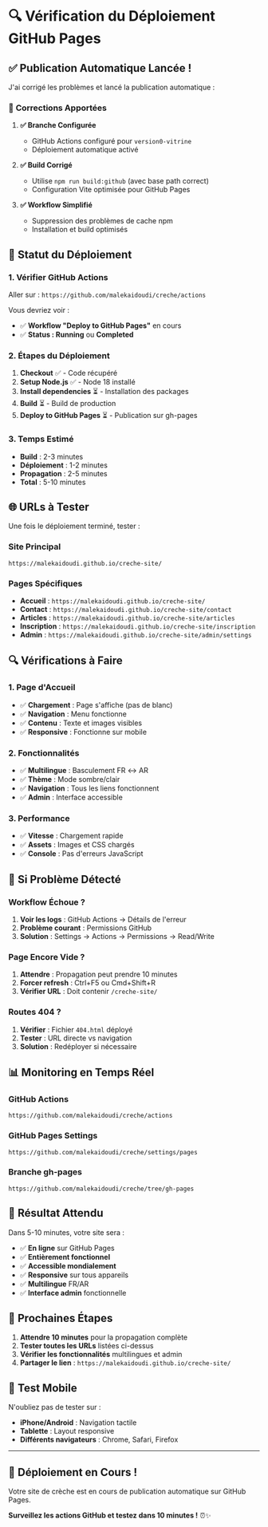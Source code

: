 # 🔍 Vérification du Déploiement GitHub Pages

## ✅ **Publication Automatique Lancée !**

J'ai corrigé les problèmes et lancé la publication automatique :

### 🔧 **Corrections Apportées**

1. **✅ Branche Configurée**
   - GitHub Actions configuré pour `version0-vitrine`
   - Déploiement automatique activé

2. **✅ Build Corrigé**
   - Utilise `npm run build:github` (avec base path correct)
   - Configuration Vite optimisée pour GitHub Pages

3. **✅ Workflow Simplifié**
   - Suppression des problèmes de cache npm
   - Installation et build optimisés

## 🚀 **Statut du Déploiement**

### **1. Vérifier GitHub Actions**
Aller sur : `https://github.com/malekaidoudi/creche/actions`

Vous devriez voir :
- ✅ **Workflow "Deploy to GitHub Pages"** en cours
- ✅ **Status : Running** ou **Completed**

### **2. Étapes du Déploiement**
1. **Checkout** ✅ - Code récupéré
2. **Setup Node.js** ✅ - Node 18 installé
3. **Install dependencies** ⏳ - Installation des packages
4. **Build** ⏳ - Build de production
5. **Deploy to GitHub Pages** ⏳ - Publication sur gh-pages

### **3. Temps Estimé**
- **Build** : 2-3 minutes
- **Déploiement** : 1-2 minutes
- **Propagation** : 2-5 minutes
- **Total** : 5-10 minutes

## 🌐 **URLs à Tester**

Une fois le déploiement terminé, tester :

### **Site Principal**
```
https://malekaidoudi.github.io/creche-site/
```

### **Pages Spécifiques**
- **Accueil** : `https://malekaidoudi.github.io/creche-site/`
- **Contact** : `https://malekaidoudi.github.io/creche-site/contact`
- **Articles** : `https://malekaidoudi.github.io/creche-site/articles`
- **Inscription** : `https://malekaidoudi.github.io/creche-site/inscription`
- **Admin** : `https://malekaidoudi.github.io/creche-site/admin/settings`

## 🔍 **Vérifications à Faire**

### **1. Page d'Accueil**
- ✅ **Chargement** : Page s'affiche (pas de blanc)
- ✅ **Navigation** : Menu fonctionne
- ✅ **Contenu** : Texte et images visibles
- ✅ **Responsive** : Fonctionne sur mobile

### **2. Fonctionnalités**
- ✅ **Multilingue** : Basculement FR ↔ AR
- ✅ **Thème** : Mode sombre/clair
- ✅ **Navigation** : Tous les liens fonctionnent
- ✅ **Admin** : Interface accessible

### **3. Performance**
- ✅ **Vitesse** : Chargement rapide
- ✅ **Assets** : Images et CSS chargés
- ✅ **Console** : Pas d'erreurs JavaScript

## 🐛 **Si Problème Détecté**

### **Workflow Échoue ?**
1. **Voir les logs** : GitHub Actions → Détails de l'erreur
2. **Problème courant** : Permissions GitHub
3. **Solution** : Settings → Actions → Permissions → Read/Write

### **Page Encore Vide ?**
1. **Attendre** : Propagation peut prendre 10 minutes
2. **Forcer refresh** : Ctrl+F5 ou Cmd+Shift+R
3. **Vérifier URL** : Doit contenir `/creche-site/`

### **Routes 404 ?**
1. **Vérifier** : Fichier `404.html` déployé
2. **Tester** : URL directe vs navigation
3. **Solution** : Redéployer si nécessaire

## 📊 **Monitoring en Temps Réel**

### **GitHub Actions**
```
https://github.com/malekaidoudi/creche/actions
```

### **GitHub Pages Settings**
```
https://github.com/malekaidoudi/creche/settings/pages
```

### **Branche gh-pages**
```
https://github.com/malekaidoudi/creche/tree/gh-pages
```

## 🎯 **Résultat Attendu**

Dans 5-10 minutes, votre site sera :
- ✅ **En ligne** sur GitHub Pages
- ✅ **Entièrement fonctionnel**
- ✅ **Accessible mondialement**
- ✅ **Responsive** sur tous appareils
- ✅ **Multilingue** FR/AR
- ✅ **Interface admin** fonctionnelle

## 🚀 **Prochaines Étapes**

1. **Attendre 10 minutes** pour la propagation complète
2. **Tester toutes les URLs** listées ci-dessus
3. **Vérifier les fonctionnalités** multilingues et admin
4. **Partager le lien** : `https://malekaidoudi.github.io/creche-site/`

## 📱 **Test Mobile**

N'oubliez pas de tester sur :
- **iPhone/Android** : Navigation tactile
- **Tablette** : Layout responsive
- **Différents navigateurs** : Chrome, Safari, Firefox

---

## 🎉 **Déploiement en Cours !**

Votre site de crèche est en cours de publication automatique sur GitHub Pages.

**Surveillez les actions GitHub et testez dans 10 minutes !** ⏰✨
